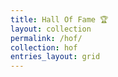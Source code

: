 ```yaml
---
title: Hall Of Fame 🏆
layout: collection
permalink: /hof/
collection: hof
entries_layout: grid
---
```

